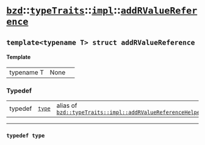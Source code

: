 # [`bzd`](../../../../index.md)::[`typeTraits`](../../../index.md)::[`impl`](../../index.md)::[`addRValueReference`](../index.md)

## `template<typename T> struct addRValueReference`

#### Template
||||
|---:|:---|:---|
|typename T|None||
### Typedef
||||
|---:|:---|:---|
|typedef|[`type`](./index.md)|alias of [`bzd::typeTraits::impl::addRValueReferenceHelper`](../addrvaluereferencehelper/index.md)|
------
### `typedef type`

